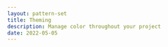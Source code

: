 ```yaml
---
layout: pattern-set
title: Theming
description: Manage color throughout your project
date: 2022-05-05
---
```


<!-- nothing to see here -->
